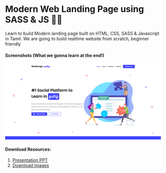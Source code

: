 # Modern Web Landing Page using SASS & JS 🧑‍💻

Learn to build Modern landing page built on HTML, CSS, SASS &amp; Javascript in Tamil. We are going to build realtime website from scratch, beginner friendly

#### Screenshots (What we gonna learn at the end!)

![Webdesign Tamil](supporting-files/screenshot.png)

#### Download Resources:

1. [Presentation PPT](https://raw.githubusercontent.com/RamTheGreatDeveloper/WebDesign_Tamil/master/supporting-files/building-landing-page-using-sass.pptx)
2. [Download images](https://raw.githubusercontent.com/RamTheGreatDeveloper/WebDesign_Tamil/master/supporting-files/images.zip)



